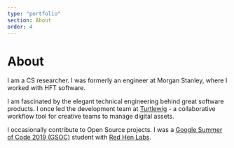 ```yaml
---
type: "portfolio"
section: About
order: 4
---
```


# About

I am a CS researcher. I was formerly an engineer at Morgan Stanley, where I worked with HFT software.

I am fascinated by the elegant technical engineering behind great software products. I once led the development team at [Turtlewig](https://turtlewig.com) - a collaborative workflow tool for creative teams to manage digital assets.   

I occasionally contribute to Open Source projects. I was a [Google Summer of Code 2019 (GSOC)](https://summerofcode.withgoogle.com/archive/2019/projects/5915487278465024/) student with [Red Hen Labs](https://summerofcode.withgoogle.com/archive/2019/organizations/4781629350871040/).
